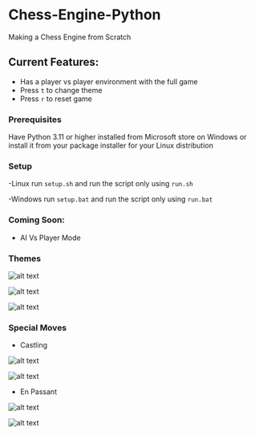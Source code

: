 # Chess-Engine-Python
Making a Chess Engine from Scratch

## Current Features:
- Has a player vs player environment with the full game
- Press `t` to change theme
- Press `r` to reset game

### Prerequisites
Have Python 3.11 or higher installed from Microsoft store on Windows or install it from your package installer for your Linux distribution

### Setup

-Linux
  run `setup.sh` and run the script only using `run.sh`

-Windows
  run `setup.bat` and run the script only using `run.bat`

### Coming Soon:
- AI Vs Player Mode


### Themes
![alt text](https://github.com/Granted07/Chess-Engine-Python/blob/3b9d97707f522fae4e9c4603138e5d000bdb24dd/assets/screenshots/blue.png) 

![alt text](https://github.com/Granted07/Chess-Engine-Python/blob/3b9d97707f522fae4e9c4603138e5d000bdb24dd/assets/screenshots/green.png) 

![alt text](https://github.com/Granted07/Chess-Engine-Python/blob/3b9d97707f522fae4e9c4603138e5d000bdb24dd/assets/screenshots/grey.png)


### Special Moves
- Castling

![alt text](https://github.com/Granted07/Chess-Engine-Python/blob/3b9d97707f522fae4e9c4603138e5d000bdb24dd/assets/screenshots/castle1.png)

![alt text](https://github.com/Granted07/Chess-Engine-Python/blob/3b9d97707f522fae4e9c4603138e5d000bdb24dd/assets/screenshots/castle2.png)
  
- En Passant

![alt text](https://github.com/Granted07/Chess-Engine-Python/blob/3b9d97707f522fae4e9c4603138e5d000bdb24dd/assets/screenshots/enpassant1.png)

![alt text](https://github.com/Granted07/Chess-Engine-Python/blob/3b9d97707f522fae4e9c4603138e5d000bdb24dd/assets/screenshots/enpassant2.png)

